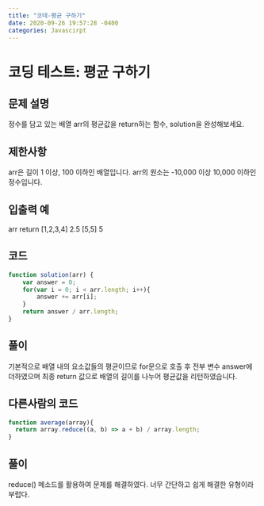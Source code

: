 ```yaml
---
title: "코테-평균 구하기"
date: 2020-09-26 19:57:28 -0400
categories: Javascirpt
---
```


코딩 테스트: 평균 구하기
===

문제 설명
---
정수를 담고 있는 배열 arr의 평균값을 return하는 함수, solution을 완성해보세요.

제한사항
---
arr은 길이 1 이상, 100 이하인 배열입니다.
arr의 원소는 -10,000 이상 10,000 이하인 정수입니다.

입출력 예
---
arr	return
[1,2,3,4]	2.5
[5,5]	5

코드
---
``` javascript
function solution(arr) {
    var answer = 0;
    for(var i = 0; i < arr.length; i++){
        answer += arr[i];
    }
    return answer / arr.length;
}
```

풀이
---
기본적으로 배열 내의 요소값들의 평균이므로
for문으로 호출 후 전부 변수 answer에 더하였으며
최종 return 값으로 배열의 길이를 나누어 평균값을 리턴하였습니다.

다른사람의 코드
---
``` javascript
function average(array){
  return array.reduce((a, b) => a + b) / array.length;
}
````

풀이
---
reduce() 메소드를 활용하여 문제를 해결하였다.
너무 간단하고 쉽게 해결한 유형이라 부럽다.
